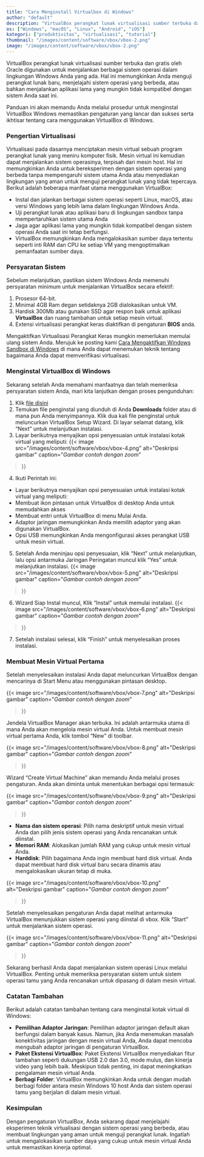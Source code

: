```yaml
---
title: "Cara Menginstall Virtualbox di Windows"
author: "default"
description: "VirtualBox perangkat lunak virtualisasi sumber terbuka dan gratis oleh Oracle digunakan untuk menjalankan berbagai sistem operasi dalam lingkungan Windows"
os: ["Windows", "macOS", "Linux", "Android", "iOS"]
kategori: ["produktivitas", "virtualisasi", "tutorial"]
thumbnail: "/images/content/software/vbox/vbox-2.png"
image: "/images/content/software/vbox/vbox-2.png"
---
```


VirtualBox perangkat lunak virtualisasi sumber terbuka dan gratis oleh Oracle digunakan untuk menjalankan berbagai sistem operasi dalam lingkungan Windows Anda yang ada. Hal ini memungkinkan Anda menguji perangkat lunak baru, menjelajahi sistem operasi yang berbeda, atau bahkan menjalankan aplikasi lama yang mungkin tidak kompatibel dengan sistem Anda saat ini.

Panduan ini akan memandu Anda melalui prosedur untuk menginstal VirtualBox Windows memastikan pengaturan yang lancar dan sukses serta ikhtisar tentang cara menggunakan VirtualBox di Windows.

### Pengertian Virtualisasi

Virtualisasi pada dasarnya menciptakan mesin virtual sebuah program perangkat lunak yang meniru komputer fisik. Mesin virtual ini kemudian dapat menjalankan sistem operasinya, terpisah dari mesin host. Hal ini memungkinkan Anda untuk bereksperimen dengan sistem operasi yang berbeda tanpa mempengaruhi sistem utama Anda atau menyediakan lingkungan yang aman untuk menguji perangkat lunak yang tidak tepercaya. Berikut adalah beberapa manfaat utama menggunakan VirtualBox:

 - Instal dan jalankan berbagai sistem operasi seperti Linux, macOS, atau versi Windows yang lebih lama dalam lingkungan Windows Anda.
 - Uji perangkat lunak atau aplikasi baru di lingkungan sandbox tanpa mempertaruhkan sistem utama Anda
 - Jaga agar aplikasi lama yang mungkin tidak kompatibel dengan sistem operasi Anda saat ini tetap berfungsi.
 - VirtualBox memungkinkan Anda mengalokasikan sumber daya tertentu seperti inti RAM dan CPU ke setiap VM yang mengoptimalkan pemanfaatan sumber daya.

### Persyaratan Sistem

Sebelum melanjutkan, pastikan sistem Windows Anda memenuhi persyaratan minimum untuk menjalankan VirtualBox secara efektif:

1. Prosesor 64-bit.
2. Minimal 4GB Ram degan setidaknya 2GB dialokasikan untuk VM.
3. Hardisk 300Mb atau gunakan SSD agar respon baik untuk aplikasi **VirtualBox** dan ruang tambahan untuk setiap mesin virtual.
4. Extensi virtualisasi perangkat keras diaktifkan di pengaturan **BIOS** anda.

Mengaktifkan Virtualisasi Perangkat Keras mungkin memerlukan memulai ulang sistem Anda. Merujuk ke posting kami [Cara Mengaktifkan Windows Sandbox di Windows](#) di mana Anda dapat menemukan teknik tentang bagaimana Anda dapat memverifikasi virtualisasi.

### Menginstal VirtualBox di Windows 

Sekarang setelah Anda memahami manfaatnya dan telah memeriksa persyaratan sistem Anda, mari kita lanjutkan dengan proses pengunduhan:

1. Klik [file disini](../../edukasi/vbox)
2. Temukan file penginstal yang diunduh di Anda **Downloads** folder atau di mana pun Anda menyimpannya. Klik dua kali file penginstal untuk meluncurkan VirtualBox Setup Wizard. Di layar selamat datang, klik “Next” untuk melanjutkan instalasi.
3.  Layar berikutnya menyajikan opsi penyesuaian untuk instalasi kotak virtual yang meliputi:
{{< image 
  src="/images/content/software/vbox/vbox-4.png" 
  alt="Deskripsi gambar" 
  caption="*Gambar contoh dengan zoom*" 
  >}}
4. Ikuti Perintah ini:
  - Layar berikutnya menyajikan opsi penyesuaian untuk instalasi kotak virtual yang meliputi:
  - Membuat ikon pintasan untuk VirtualBox di desktop Anda untuk memudahkan akses
  - Membuat entri untuk VirtualBox di menu Mulai Anda.
  - Adaptor jaringan memungkinkan Anda memilih adaptor yang akan digunakan VirtualBox.
  - Opsi USB memungkinkan Anda mengonfigurasi akses perangkat USB untuk mesin virtual.
5. Setelah Anda meninjau opsi penyesuaian, klik “Next” untuk melanjutkan, lalu opsi antarmuka Jaringan Peringatan muncul klik “Yes” untuk melanjutkan instalasi.
{{< image 
  src="/images/content/software/vbox/vbox-5.png" 
  alt="Deskripsi gambar" 
  caption="*Gambar contoh dengan zoom*" 
  >}}
6. Wizard Siap Instal muncul, Klik “Instal” untuk memulai instalasi.
{{< image 
  src="/images/content/software/vbox/vbox-6.png" 
  alt="Deskripsi gambar" 
  caption="*Gambar contoh dengan zoom*" 
  >}}
7. Setelah instalasi selesai, klik “Finish” untuk menyelesaikan proses instalasi.

### Membuat Mesin Virtual Pertama

Setelah menyelesaikan instalasi Anda dapat meluncurkan VirtualBox dengan mencarinya di Start Menu atau menggunakan pintasan desktop.

{{< image 
  src="/images/content/software/vbox/vbox-7.png" 
  alt="Deskripsi gambar" 
  caption="*Gambar contoh dengan zoom*" 
  >}}

Jendela VirtualBox Manager akan terbuka. Ini adalah antarmuka utama di mana Anda akan mengelola mesin virtual Anda. Untuk membuat mesin virtual pertama Anda, klik tombol “New” di toolbar.

{{< image 
  src="/images/content/software/vbox/vbox-8.png" 
  alt="Deskripsi gambar" 
  caption="*Gambar contoh dengan zoom*" 
  >}}

Wizard “Create Virtual Machine” akan memandu Anda melalui proses pengaturan. Anda akan diminta untuk menentukan berbagai opsi termasuk:

{{< image 
  src="/images/content/software/vbox/vbox-9.png" 
  alt="Deskripsi gambar" 
  caption="*Gambar contoh dengan zoom*" 
  >}}

  - **Nama dan sistem operasi**: Pilih nama deskriptif untuk mesin virtual Anda dan pilih jenis sistem operasi yang Anda rencanakan untuk diinstal.
  - **Memori RAM**: Alokasikan jumlah RAM yang cukup untuk mesin virtual Anda.
  - **Harddisk**: Pilih bagaimana Anda ingin membuat hard disk virtual. Anda dapat membuat hard disk virtual baru secara dinamis atau mengalokasikan ukuran tetap di muka.

{{< image 
  src="/images/content/software/vbox/vbox-10.png" 
  alt="Deskripsi gambar" 
  caption="*Gambar contoh dengan zoom*" 
  >}}

Setelah menyelesaikan pengaturan Anda dapat melihat antarmuka VirtualBox menunjukkan sistem operasi yang diinstal di vbox. Klik “Start” untuk menjalankan sistem operasi.

{{< image 
  src="/images/content/software/vbox/vbox-11.png" 
  alt="Deskripsi gambar" 
  caption="*Gambar contoh dengan zoom*" 
  >}}

Sekarang berhasil Anda dapat menjalankan sistem operasi Linux melalui VirtualBox. Penting untuk memeriksa persyaratan sistem untuk sistem operasi tamu yang Anda rencanakan untuk dipasang di dalam mesin virtual.

### Catatan Tambahan

Berikut adalah catatan tambahan tentang cara menginstal kotak virtual di Windows:

  - **Pemilihan Adaptor Jaringan**: Pemilihan adaptor jaringan default akan berfungsi dalam banyak kasus. Namun, jika Anda menemukan masalah konektivitas jaringan dengan mesin virtual Anda, Anda dapat mencoba mengubah adaptor jaringan di pengaturan VirtualBox.
  - **Paket Ekstensi VirtualBox**: Paket Ekstensi VirtualBox menyediakan fitur tambahan seperti dukungan USB 2.0 dan 3.0, mode mulus, dan kinerja video yang lebih baik. Meskipun tidak penting, ini dapat meningkatkan pengalaman mesin virtual Anda.
  - **Berbagi Folder**: VirtualBox memungkinkan Anda untuk dengan mudah berbagi folder antara mesin Windows 10 host Anda dan sistem operasi tamu yang berjalan di dalam mesin virtual.

  ### Kesimpulan

  Dengan pengaturan VirtualBox, Anda sekarang dapat menjelajahi eksperimen teknik virtualisasi dengan sistem operasi yang berbeda, atau membuat lingkungan yang aman untuk menguji perangkat lunak. Ingatlah untuk mengalokasikan sumber daya yang cukup untuk mesin virtual Anda untuk memastikan kinerja optimal.